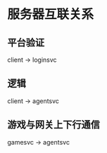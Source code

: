 # 服务器互联关系

## 平台验证

client -> loginsvc

## 逻辑

client -> agentsvc

## 游戏与网关上下行通信

gamesvc -> agentsvc
